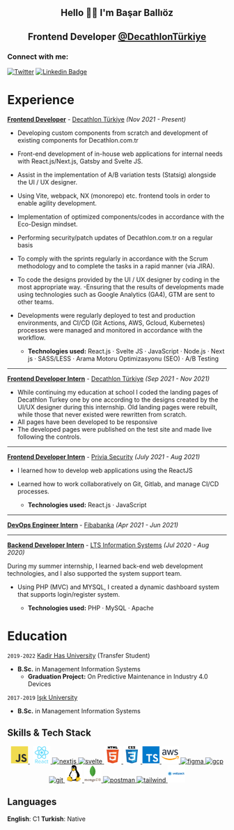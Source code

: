 <h2 align="center">Hello 👋🏻 I'm Başar Ballıöz</h2>
<h2 align="center">Frontend Developer <a href="https://decathlon.com.tr/">@DecathlonTürkiye</a></h2>

<h3 align="left">Connect with me:</h3>

[![Twitter](https://img.shields.io/twitter/url/https/twitter.com/basarballioz.svg?style=social&label=Follow%20%40basarballioz)](https://twitter.com/basarballioz)
[![Linkedin Badge](https://img.shields.io/badge/basarballioz-follow%20on%20linkedin-blue?style=for-the-badge&logo=linkedin)](https://www.linkedin.com/in/basarballioz/)

# Experience

<ins>**Frontend Developer**</ins> - [Decathlon Türkiye](https://www.decathlon.com.tr/) _(Nov 2021 - Present)_

- Developing custom components from scratch and development of existing components for Decathlon.com.tr
- Front-end development of in-house web applications for internal needs with React.js/Next.js, Gatsby and Svelte JS.
- Assist in the implementation of A/B variation tests (Statsig) alongside the UI / UX designer.
- Using Vite, webpack, NX (monorepo) etc. frontend tools in order to enable agility development.
- Implementation of optimized components/codes in accordance with the Eco-Design mindset.
- Performing security/patch updates of Decathlon.com.tr on a regular basis
- To comply with the sprints regularly in accordance with the Scrum methodology and to complete the tasks in a rapid manner (via JIRA).
- To code the designs provided by the UI / UX designer by coding in the most appropriate way.
  -Ensuring that the results of developments made using technologies such as Google Analytics (GA4), GTM are sent to other teams.
- Developments were regularly deployed to test and production environments, and CI/CD (Git Actions, AWS, Gcloud, Kubernetes) processes were managed and monitored in accordance with the workflow.

  - **Technologies used:** React.js · Svelte JS · JavaScript · Node.js · Next js · SASS/LESS · Arama Motoru Optimizasyonu (SEO) · A/B Testing

---

<ins>**Frontend Developer Intern**</ins> - [Decathlon Türkiye](https://www.decathlon.com.tr/) _(Sep 2021 - Nov 2021)_

- While continuing my education at school I coded the landing pages of Decathlon Turkey one by one according to the designs created by the UI/UX designer during this internship. Old landing pages were rebuilt, while those that never existed were rewritten from scratch.
- All pages have been developed to be responsive
- The developed pages were published on the test site and made live following the controls.

---

<ins>**Frontend Developer Intern**</ins> - [Privia Security](https://www.priviasecurity.com/en/) _(July 2021 - Aug 2021)_

- I learned how to develop web applications using the ReactJS
- Learned how to work collaboratively on Git, Gitlab, and manage CI/CD processes.

  - **Technologies used:** React.js · JavaScript

---

<ins>**DevOps Engineer Intern**</ins> - [Fibabanka](https://www.fibabanka.com.tr/) _(Apr 2021 - Jun 2021)_

---

<ins>**Backend Developer Intern**</ins> - [LTS Information Systems](https://ltsbilisim.com/) _(Jul 2020 - Aug 2020)_

During my summer internship, I learned back-end web development technologies, and I also supported the system support team.

- Using PHP (MVC) and MYSQL, I created a dynamic dashboard system that supports login/register system.

  - **Technologies used:** PHP · MySQL · Apache

# Education

`2019-2022` [Kadir Has University](https://www.khas.edu.tr/) (Transfer Student)

- **B.Sc.** in Management Information Systems
  - **Graduation Project:** On Predictive Maintenance in Industry 4.0 Devices

`2017-2019` [Işık University](https://www.isikun.edu.tr/)

- **B.Sc.** in Management Information Systems

## Skills & Tech Stack

<p align="center">
  <a href="https://developer.mozilla.org/en-US/docs/Web/JavaScript" target="_blank" rel="noreferrer">
    <img src="https://raw.githubusercontent.com/devicons/devicon/master/icons/javascript/javascript-original.svg" alt="javascript" width="40" height="40"/>
  </a>
  &nbsp;
  <a href="https://reactjs.org/" target="_blank" rel="noreferrer">
    <img src="https://raw.githubusercontent.com/devicons/devicon/master/icons/react/react-original-wordmark.svg" alt="react" width="40" height="40"/>
  </a>
  <a href="https://nextjs.org/" target="_blank" rel="noreferrer">
    <img src="https://cdn.worldvectorlogo.com/logos/nextjs-2.svg" alt="nextjs" width="40" height="40"/>
  </a>
  <a href="https://svelte.dev" target="_blank" rel="noreferrer">
    <img src="https://upload.wikimedia.org/wikipedia/commons/1/1b/Svelte_Logo.svg" alt="svelte" width="40" height="40"/>
  </a>
  <a href="https://www.w3.org/html/" target="_blank" rel="noreferrer">
    <img src="https://raw.githubusercontent.com/devicons/devicon/master/icons/html5/html5-original-wordmark.svg" alt="html5" width="40" height="40"/>
  </a>
  <a href="https://www.w3schools.com/css/" target="_blank" rel="noreferrer">
    <img src="https://raw.githubusercontent.com/devicons/devicon/master/icons/css3/css3-original-wordmark.svg" alt="css3" width="40" height="40"/>
  </a>
  <a href="https://www.typescriptlang.org/" target="_blank" rel="noreferrer">
    <img src="https://raw.githubusercontent.com/devicons/devicon/master/icons/typescript/typescript-original.svg" alt="typescript" width="40" height="40"/>
  </a>
  <a href="https://aws.amazon.com" target="_blank" rel="noreferrer">
    <img src="https://raw.githubusercontent.com/devicons/devicon/master/icons/amazonwebservices/amazonwebservices-original-wordmark.svg" alt="aws" width="40" height="40"/>
  </a>
  <a href="https://www.figma.com/" target="_blank" rel="noreferrer">
    <img src="https://www.vectorlogo.zone/logos/figma/figma-icon.svg" alt="figma" width="40" height="40"/>
  </a>
  <a href="https://cloud.google.com" target="_blank" rel="noreferrer">
    <img src="https://www.vectorlogo.zone/logos/google_cloud/google_cloud-icon.svg" alt="gcp" width="40" height="40"/>
  </a>
  <a href="https://git-scm.com/" target="_blank" rel="noreferrer">
    <img src="https://www.vectorlogo.zone/logos/git-scm/git-scm-icon.svg" alt="git" width="40" height="40"/>
  </a>
  <a href="https://www.linux.org/" target="_blank" rel="noreferrer">
    <img src="https://raw.githubusercontent.com/devicons/devicon/master/icons/linux/linux-original.svg" alt="linux" width="40" height="40"/>
  </a>
  <a href="https://www.mongodb.com/" target="_blank" rel="noreferrer">
    <img src="https://raw.githubusercontent.com/devicons/devicon/master/icons/mongodb/mongodb-original-wordmark.svg" alt="mongodb" width="40" height="40"/>
  </a>
  <a href="https://postman.com" target="_blank" rel="noreferrer">
    <img src="https://www.vectorlogo.zone/logos/getpostman/getpostman-icon.svg" alt="postman" width="40" height="40"/>
  </a>
  <a href="https://tailwindcss.com/" target="_blank" rel="noreferrer">
    <img src="https://www.vectorlogo.zone/logos/tailwindcss/tailwindcss-icon.svg" alt="tailwind" width="40" height="40"/>
  </a>
  <a href="https://webpack.js.org" target="_blank" rel="noreferrer">
    <img src="https://raw.githubusercontent.com/devicons/devicon/d00d0969292a6569d45b06d3f350f463a0107b0d/icons/webpack/webpack-original-wordmark.svg" alt="webpack" width="40" height="40"/>
  </a>
</p>

## Languages

**English**: C1
**Turkish**: Native
